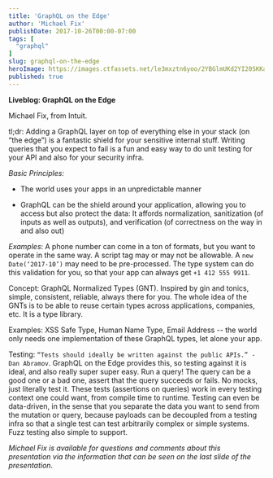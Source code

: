 ```yaml
---
title: 'GraphQL on the Edge'
author: 'Michael Fix'
publishDate: 2017-10-26T00:00-07:00
tags: [
  "graphql"
]
slug: graphql-on-the-edge
heroImage: https://images.ctfassets.net/le3mxztn6yoo/2YBGlmUKd2YI20SKKaQk4U/96abd1cef08936f9fec31818980516a3/graphql.png
published: true
---
```



**Liveblog: GraphQL on the Edge**

Michael Fix, from Intuit.

tl;dr: Adding a GraphQL layer on top of everything else in your stack (on “the edge”) is a fantastic shield for your sensitive internal stuff. Writing queries that you expect to fail is a fun and easy way to do unit testing for your API and also for your security infra.

*Basic Principles:*

* The world uses your apps in an unpredictable manner

* GraphQL can be the shield around your application, allowing you to access but also protect the data: It affords normalization, sanitization (of inputs as well as outputs), and verification (of correctness on the way in and also out)

*Examples*: A phone number can come in a ton of formats, but you want to operate in the same way. A script tag may or may not be allowable. A `new Date(‘2017-10’)` may need to be pre-processed. The type system can do this validation for you, so that your app can always get `+1 412 555 9911`.

Concept: GraphQL Normalized Types (GNT). Inspired by gin and tonics, simple, consistent, reliable, always there for you. The whole idea of the GNTs is to be able to reuse certain types across applications, companies, etc. It is a type library.

Examples: XSS Safe Type, Human Name Type, Email Address -- the world only needs one implementation of these GraphQL types, let alone your app.

Testing: `“Tests should ideally be written against the public APIs.” - Dan Abramov`. GraphQL on the Edge provides this, so testing against it is ideal, and also really super super easy. Run a query! The query can be a good one or a bad one, assert that the query succeeds or fails. No mocks, just literally test it. These tests (assertions on queries) work in every testing context one could want, from compile time to runtime. Testing can even be data-driven, in the sense that you separate the data you want to send from the mutation or query, because payloads can be decoupled from a testing infra so that a single test can test arbitrarily complex or simple systems. Fuzz testing also simple to support.

*Michael Fix is available for questions and comments about this presentation via the information that can be seen on the last slide of the presentation.*
